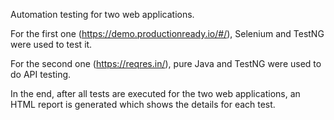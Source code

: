 Automation testing for two web applications.

For the first one (https://demo.productionready.io/#/), Selenium and TestNG were used to test it.

For the second one (https://reqres.in/), pure Java and TestNG were used to do API testing.

In the end, after all tests are executed for the two web applications, an HTML report is generated which shows the details for each test.
